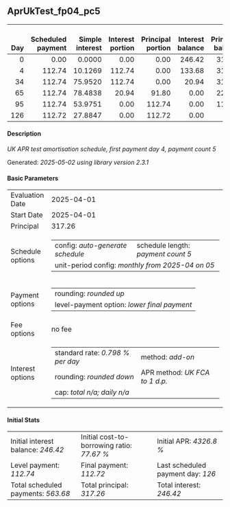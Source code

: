 <h2>AprUkTest_fp04_pc5</h2>
<table>
    <thead style="vertical-align: bottom;">
        <th style="text-align: right;">Day</th>
        <th style="text-align: right;">Scheduled payment</th>
        <th style="text-align: right;">Simple interest</th>
        <th style="text-align: right;">Interest portion</th>
        <th style="text-align: right;">Principal portion</th>
        <th style="text-align: right;">Interest balance</th>
        <th style="text-align: right;">Principal balance</th>
        <th style="text-align: right;">Total simple interest</th>
        <th style="text-align: right;">Total interest</th>
        <th style="text-align: right;">Total principal</th>
    </thead>
    <tr style="text-align: right;">
        <td class="ci00">0</td>
        <td class="ci01" style="white-space: nowrap;">0.00</td>
        <td class="ci02">0.0000</td>
        <td class="ci03">0.00</td>
        <td class="ci04">0.00</td>
        <td class="ci05">246.42</td>
        <td class="ci06">317.26</td>
        <td class="ci07">0.0000</td>
        <td class="ci08">0.00</td>
        <td class="ci09">0.00</td>
    </tr>
    <tr style="text-align: right;">
        <td class="ci00">4</td>
        <td class="ci01" style="white-space: nowrap;">112.74</td>
        <td class="ci02">10.1269</td>
        <td class="ci03">112.74</td>
        <td class="ci04">0.00</td>
        <td class="ci05">133.68</td>
        <td class="ci06">317.26</td>
        <td class="ci07">10.1269</td>
        <td class="ci08">112.74</td>
        <td class="ci09">0.00</td>
    </tr>
    <tr style="text-align: right;">
        <td class="ci00">34</td>
        <td class="ci01" style="white-space: nowrap;">112.74</td>
        <td class="ci02">75.9520</td>
        <td class="ci03">112.74</td>
        <td class="ci04">0.00</td>
        <td class="ci05">20.94</td>
        <td class="ci06">317.26</td>
        <td class="ci07">86.0790</td>
        <td class="ci08">225.48</td>
        <td class="ci09">0.00</td>
    </tr>
    <tr style="text-align: right;">
        <td class="ci00">65</td>
        <td class="ci01" style="white-space: nowrap;">112.74</td>
        <td class="ci02">78.4838</td>
        <td class="ci03">20.94</td>
        <td class="ci04">91.80</td>
        <td class="ci05">0.00</td>
        <td class="ci06">225.46</td>
        <td class="ci07">164.5628</td>
        <td class="ci08">246.42</td>
        <td class="ci09">91.80</td>
    </tr>
    <tr style="text-align: right;">
        <td class="ci00">95</td>
        <td class="ci01" style="white-space: nowrap;">112.74</td>
        <td class="ci02">53.9751</td>
        <td class="ci03">0.00</td>
        <td class="ci04">112.74</td>
        <td class="ci05">0.00</td>
        <td class="ci06">112.72</td>
        <td class="ci07">218.5379</td>
        <td class="ci08">246.42</td>
        <td class="ci09">204.54</td>
    </tr>
    <tr style="text-align: right;">
        <td class="ci00">126</td>
        <td class="ci01" style="white-space: nowrap;">112.72</td>
        <td class="ci02">27.8847</td>
        <td class="ci03">0.00</td>
        <td class="ci04">112.72</td>
        <td class="ci05">0.00</td>
        <td class="ci06">0.00</td>
        <td class="ci07">246.4226</td>
        <td class="ci08">246.42</td>
        <td class="ci09">317.26</td>
    </tr>
</table>
<h4>Description</h4>
<p><i>UK APR test amortisation schedule, first payment day 4, payment count 5</i></p>
<p>Generated: <i>2025-05-02 using library version 2.3.1</i></p>
<h4>Basic Parameters</h4>
<table>
    <tr>
        <td>Evaluation Date</td>
        <td>2025-04-01</td>
    </tr>
    <tr>
        <td>Start Date</td>
        <td>2025-04-01</td>
    </tr>
    <tr>
        <td>Principal</td>
        <td>317.26</td>
    </tr>
    <tr>
        <td>Schedule options</td>
        <td>
            <table>
                <tr>
                    <td>config: <i>auto-generate schedule</i></td>
                    <td>schedule length: <i><i>payment count</i> 5</i></td>
                </tr>
                <tr>
                    <td colspan="2" style="white-space: nowrap;">unit-period config: <i>monthly from 2025-04 on 05</i></td>
                </tr>
            </table>
        </td>
    </tr>
    <tr>
        <td>Payment options</td>
        <td>
            <table>
                <tr>
                    <td>rounding: <i>rounded up</i></td>
                </tr>
                <tr>
                    <td>level-payment option: <i>lower&nbsp;final&nbsp;payment</i></td>
                </tr>
            </table>
        </td>
    </tr>
    <tr>
        <td>Fee options</td>
        <td>no fee
        </td>
    </tr>
    <tr>
        <td>Interest options</td>
        <td>
            <table>
                <tr>
                    <td>standard rate: <i>0.798 % per day</i></td>
                    <td>method: <i>add-on</i></td>
                </tr>
                <tr>
                    <td>rounding: <i>rounded down</i></td>
                    <td>APR method: <i>UK FCA to 1 d.p.</i></td>
                </tr>
                <tr>
                    <td colspan="2">cap: <i>total <i>n/a</i>; daily <i>n/a</i></td>
                </tr>
            </table>
        </td>
    </tr>
</table>
<h4>Initial Stats</h4>
<table>
    <tr>
        <td>Initial interest balance: <i>246.42</i></td>
        <td>Initial cost-to-borrowing ratio: <i>77.67 %</i></td>
        <td>Initial APR: <i>4326.8 %</i></td>
    </tr>
    <tr>
        <td>Level payment: <i>112.74</i></td>
        <td>Final payment: <i>112.72</i></td>
        <td>Last scheduled payment day: <i>126</i></td>
    </tr>
    <tr>
        <td>Total scheduled payments: <i>563.68</i></td>
        <td>Total principal: <i>317.26</i></td>
        <td>Total interest: <i>246.42</i></td>
    </tr>
</table>